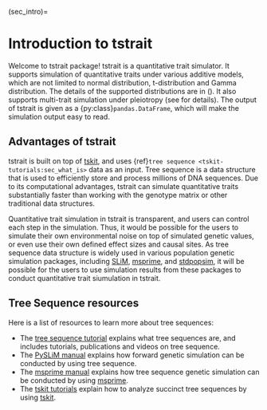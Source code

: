 (sec_intro)=

# Introduction to tstrait

Welcome to tstrait package! tstrait is a quantitative trait simulator. It supports simulation of quantitative
traits under various additive models, which are not limited to normal distribution, t-distribution and Gamma
distribution. The details of the supported distributions are in ([](effect_size_dist)). It also supports
multi-trait simulation under pleiotropy (see [](multi_trait) for details). The output of tstrait is given
as a {py:class}`pandas.DataFrame`, which will make the simulation output easy to read.

## Advantages of tstrait

tstrait is built on top of [tskit](https://tskit.dev/), and uses
{ref}`tree sequence <tskit-tutorials:sec_what_is>` data as an input. Tree sequence is a data structure that is
used to efficiently store and process millions of DNA sequences. Due to its computational advantages, tstrait
can simulate quantitative traits substantially faster than working with the genotype matrix or other traditional
data structures.

Quantitative trait simulation in tstrait is transparent, and users can control each step in the simulation. Thus,
it would be possible for the users to simulate their own environmental noise on top of simulated genetic values,
or even use their own defined effect sizes and causal sites. As tree sequence data structure is widely used in
various population genetic simulation packages, including [SLiM](https://messerlab.org/slim/),
[msprime](msprime:sec_intro), and [stdpopsim](stdpopsim:sec_introduction), it will be possible for the
users to use simulation results from these packages to conduct quantitative trait siumulation in tstrait.

## Tree Sequence resources

Here is a list of resources to learn more about tree sequences:

- The [tree sequence tutorial](https://tskit.dev/learn/) explains what tree sequences are, and includes tutorials,
  publications and videos on tree sequence.
- The [PySLiM manual](pyslim:sec_introduction) explains how forward genetic simulation can be conducted by
  using tree sequence.
- The [msprime manual](msprime:sec_intro) explains how tree sequence genetic simulation can be conducted by
  using [msprime](msprime:sec_intro).
- The [tskit tutorials](tskit-tutorials:sec_intro) explain how to analyze succinct tree sequences
  by using [tskit](https://tskit.dev/).
